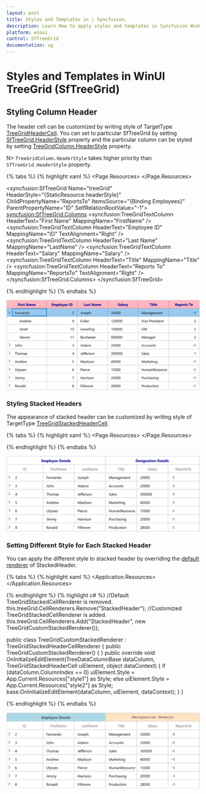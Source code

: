 ```yaml
---
layout: post
title: Styles and Templates in | Syncfusion.
description: Learn How to apply styles and templates in Syncfusion WinUI TreeGrid (SfTreeGrid) control and more details.| Syncfusion | SfTreeGrid 
platform: winui
control: SfTreeGrid
documentation: ug
---
```


# Styles and Templates in WinUI TreeGrid (SfTreeGrid)

## Styling Column Header

The header cell can be customized by writing style of TargetType [TreeGridHeaderCell](https://help.syncfusion.com/cr/winui/Syncfusion.UI.Xaml.TreeGrid.TreeGridHeaderCell.html). You can set to particular SfTreeGrid by setting [SfTreeGrid.HeaderStyle](https://help.syncfusion.com/cr/winui/Syncfusion.UI.Xaml.TreeGrid.SfTreeGrid.html#Syncfusion_UI_Xaml_TreeGrid_SfTreeGrid_HeaderStyle) property and the particular column can be styled by setting [TreeGridColumn.HeaderStyle](https://help.syncfusion.com/cr/winui/Syncfusion.UI.Xaml.Grids.GridColumnBase.html#Syncfusion_UI_Xaml_Grids_GridColumnBase_HeaderStyle) property.

N> `TreeGridColumn.HeaderStyle` takes higher priority than `SfTreeGrid.HeaderStyle` property.

{% tabs %}
{% highlight xaml %}
<Page.Resources>
    <Style TargetType="syncfusion:TreeGridHeaderCell" x:Key="headerStyle">
        <Setter Property="FontWeight" Value="Bold"/>
        <Setter Property="FontSize" Value="14"/>
        <Setter Property="Background" Value="LightPink"/>
        <Setter Property="Foreground" Value="DarkBlue"/>
    </Style>
</Page.Resources>


<syncfusion:SfTreeGrid  Name="treeGrid"               
                        HeaderStyle="{StaticResource headerStyle}"
                        ChildPropertyName="ReportsTo"
                        ItemsSource="{Binding Employees}"
                        ParentPropertyName="ID"
                        SelfRelationRootValue="-1">
    <syncfusion:SfTreeGrid.Columns>
        <syncfusion:TreeGridTextColumn HeaderText="First Name" MappingName="FirstName" />
        <syncfusion:TreeGridTextColumn HeaderText="Employee ID" MappingName="ID" TextAlignment="Right" />
        <syncfusion:TreeGridTextColumn HeaderText="Last Name" MappingName="LastName" />
        <syncfusion:TreeGridTextColumn HeaderText="Salary" MappingName="Salary" />
        <syncfusion:TreeGridTextColumn HeaderText="Title" MappingName="Title" />
        <syncfusion:TreeGridTextColumn HeaderText="Reports To" MappingName="ReportsTo" TextAlignment="Right" />
    </syncfusion:SfTreeGrid.Columns>
</syncfusion:SfTreeGrid>

{% endhighlight %}
{% endtabs %}

![Style applied for WinUI Treagrid Headers](Styles-and-Templates_images/Styles-and-Templates_img1.png)

### Styling Stacked Headers

The appearance of stacked header can be customized by writing style of TargetType [TreeGridStackedHeaderCell](https://help.syncfusion.com/cr/winui/Syncfusion.UI.Xaml.TreeGrid.TreeGridStackedHeaderCell.html).

{% tabs %}
{% highlight xaml %}
<Page.Resources>
    <Style TargetType="syncfusion:TreeGridStackedHeaderCell">
        <Setter Property="FontWeight" Value="Bold"/>
        <Setter Property="FontSize" Value="14"/>
        <Setter Property="Foreground" Value="DarkBlue"/>
    </Style>
</Page.Resources>

{% endhighlight %}
{% endtabs %}

![Style applied for WinUI TreeGrid StackedHeader](Styles-and-Templates_images/Styles-and-Templates_img2.png)

### Setting Different Style for Each Stacked Header

You can apply the different style to stacked header by overriding the [default renderer](https://help.syncfusion.com/cr/winui/Syncfusion.UI.Xaml.TreeGrid.Renderers.TreeGridCellRendererBase.html) of StackedHeader.

{% tabs %}
{% highlight xaml %}
<Application.Resources>
    <Style x:Key="style1" TargetType="syncfusion:TreeGridStackedHeaderCell">
        <Setter Property="Background" Value="LightBlue" />
        <Setter Property="FontFamily" Value="Segoe UI" />
        <Setter Property="FontStyle" Value="Italic" />
        <Setter Property="FontWeight" Value="Bold"/>
    </Style>
    <Style x:Key="style2" TargetType="syncfusion:TreeGridStackedHeaderCell">
        <Setter Property="Background" Value="Bisque" />
        <Setter Property="FontFamily" Value="Courier New" />
        <Setter Property="FontStyle" Value="Oblique" />
        <Setter Property="FontWeight" Value="Bold"/>
    </Style>
</Application.Resources>

{% endhighlight %}
{% highlight c# %}
//Default TreeGridStackedCellRenderer is removed.
this.treeGrid.CellRenderers.Remove("StackedHeader");
//Customized TreeGridStackedCellRenderer is added.
this.treeGrid.CellRenderers.Add("StackedHeader", new TreeGridCustomStackedRenderer());

public class TreeGridCustomStackedRenderer : TreeGridStackedHeaderCellRenderer
{
    public TreeGridCustomStackedRenderer()
    {
    }
    public override void OnInitializeEditElement(TreeDataColumnBase dataColumn, TreeGridStackedHeaderCell uiElement, object dataContext)
    {
        if (dataColumn.ColumnIndex == 0)
            uiElement.Style = App.Current.Resources["style1"] as Style;
        else 
            uiElement.Style = App.Current.Resources["style2"] as Style;
        base.OnInitializeEditElement(dataColumn, uiElement, dataContext);
    }
}

{% endhighlight %}
{% endtabs %}

![Different style applied for WinUI TreeGrid stackedHeader](Styles-and-Templates_images/Styles-and-Templates_img3.png)